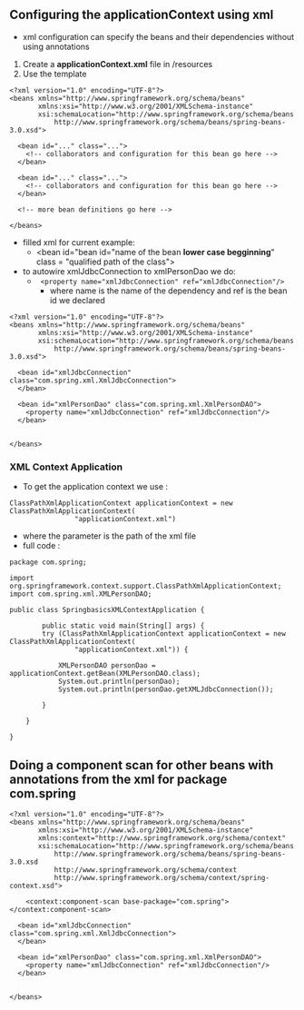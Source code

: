## Configuring the applicationContext using xml
- xml configuration can specify the beans and their dependencies without using annotations

1. Create a **applicationContext.xml** file in /resources
2. Use the template

```
<?xml version="1.0" encoding="UTF-8"?>
<beans xmlns="http://www.springframework.org/schema/beans"
       xmlns:xsi="http://www.w3.org/2001/XMLSchema-instance"
       xsi:schemaLocation="http://www.springframework.org/schema/beans
           http://www.springframework.org/schema/beans/spring-beans-3.0.xsd">

  <bean id="..." class="...">
    <!-- collaborators and configuration for this bean go here -->
  </bean>

  <bean id="..." class="...">
    <!-- collaborators and configuration for this bean go here -->
  </bean>

  <!-- more bean definitions go here -->

</beans>
```

- filled xml for current example:
	- <bean id="bean id="name of the bean **lower case begginning**" class = "qualified path of the class">
- to autowire xmlJdbcConnection to xmlPersonDao we do:
	- ``` <property name="xmlJdbcConnection" ref="xmlJdbcConnection"/>```
		- where name is the name of the dependency and ref is the bean id we declared 
	
```
<?xml version="1.0" encoding="UTF-8"?>
<beans xmlns="http://www.springframework.org/schema/beans"
       xmlns:xsi="http://www.w3.org/2001/XMLSchema-instance"
       xsi:schemaLocation="http://www.springframework.org/schema/beans
           http://www.springframework.org/schema/beans/spring-beans-3.0.xsd">

  <bean id="xmlJdbcConnection" class="com.spring.xml.XmlJdbcConnection">
  </bean>

  <bean id="xmlPersonDao" class="com.spring.xml.XmlPersonDAO">
  	<property name="xmlJdbcConnection" ref="xmlJdbcConnection"/>
  </bean>


</beans>
```

### XML Context Application
- To get the application context we use : 
```
ClassPathXmlApplicationContext applicationContext = new ClassPathXmlApplicationContext(
				"applicationContext.xml")
```
- where the parameter is the path of the xml file
- full code : 

```
package com.spring;

import org.springframework.context.support.ClassPathXmlApplicationContext;
import com.spring.xml.XMLPersonDAO;

public class SpringbasicsXMLContextApplication {

		public static void main(String[] args) {
		try (ClassPathXmlApplicationContext applicationContext = new ClassPathXmlApplicationContext(
				"applicationContext.xml")) {

			XMLPersonDAO personDao = applicationContext.getBean(XMLPersonDAO.class);
			System.out.println(personDao);
			System.out.println(personDao.getXMLJdbcConnection());
			
		}

	}

}

```

## Doing a component scan for other beans with annotations from the xml for package com.spring
```
<?xml version="1.0" encoding="UTF-8"?>
<beans xmlns="http://www.springframework.org/schema/beans"
       xmlns:xsi="http://www.w3.org/2001/XMLSchema-instance"
       xmlns:context="http://www.springframework.org/schema/context"
       xsi:schemaLocation="http://www.springframework.org/schema/beans
           http://www.springframework.org/schema/beans/spring-beans-3.0.xsd
           http://www.springframework.org/schema/context
           http://www.springframework.org/schema/context/spring-context.xsd">
	
	<context:component-scan base-package="com.spring"></context:component-scan>
  
  <bean id="xmlJdbcConnection" class="com.spring.xml.XmlJdbcConnection">
  </bean>

  <bean id="xmlPersonDao" class="com.spring.xml.XmlPersonDAO">
  	<property name="xmlJdbcConnection" ref="xmlJdbcConnection"/>
  </bean>


</beans>
```
